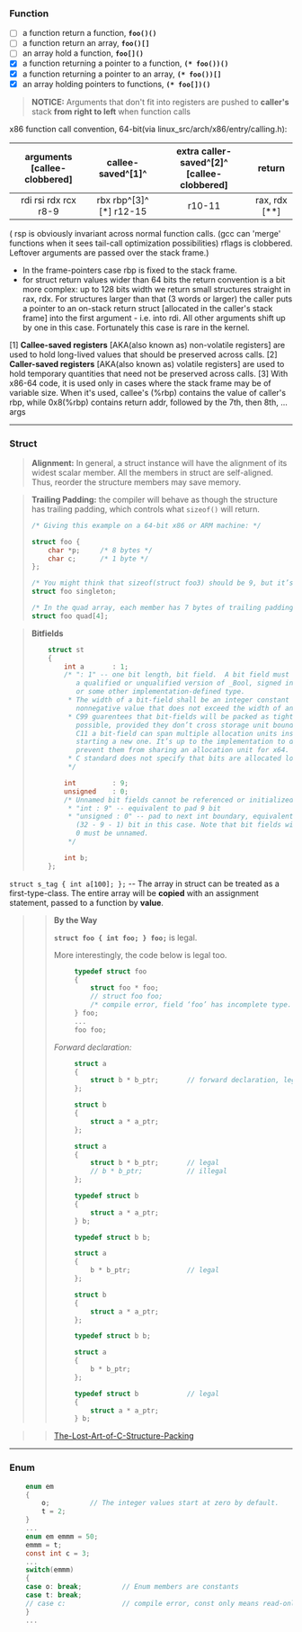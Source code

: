 
### Function

- [ ] a function return a function, **`foo()()`**
- [ ] a function return an array, **`foo()[]`**
- [ ] an array hold a function, **`foo[]()`**
- [x] a function returning a pointer to a function, **`(* foo())()`**
- [x] a function returning a pointer to an array, **`(* foo())[]`**
- [x] an array holding pointers to functions, **`(* foo[])()`**

> **NOTICE:** Arguments that don't fit into registers are pushed to  **caller's** stack **from right to left** when function calls

  x86 function call convention, 64-bit(via linux_src/arch/x86/entry/calling.h):

 | arguments [callee-clobbered] |    callee-saved^[1]^    | extra caller-saved^[2]^ [callee-clobbered] |    return     |
 | :--------------------------: | :---------------------: | :----------------------------------------: | :-----------: |
 |     rdi rsi rdx rcx r8-9     | rbx rbp^[3]^ [*] r12-15 |                   r10-11                   | rax, rdx [**] |

 ( rsp is obviously invariant across normal function calls. (gcc can 'merge' functions when it sees tail-call optimization possibilities) rflags is clobbered. Leftover arguments are passed over the stack frame.)

 * In the frame-pointers case rbp is fixed to the stack frame.
 * for struct return values wider than 64 bits the return convention is a bit more complex: up to 128 bits width we return small structures straight in rax, rdx. For structures larger than that (3 words or larger) the caller puts a pointer to an on-stack return struct [allocated in the caller's stack frame] into the first argument - i.e. into rdi. All other arguments shift up by one in this case. Fortunately this case is rare in the kernel.
  
  [1] **Callee-saved registers** [AKA(also known as) non-volatile registers] are used to hold long-lived values that should be preserved across calls.
  [2] **Caller-saved registers** [AKA(also known as) volatile registers] are used to hold temporary quantities that need not be preserved across calls.
  [3] With x86-64 code, it is used only in cases where the stack frame may be of variable size. When it's used, callee's (%rbp) contains the value of caller's rbp, while 0x8(%rbp) contains return addr, followed by the 7th, then 8th, ... args

---

### Struct

> **Alignment:** In general, a struct instance will have the alignment of its widest scalar member. All the members in struct are self-aligned. Thus, reorder the structure members may save memory.

> **Trailing Padding:** the compiler will behave as though the structure has trailing padding, which controls what `sizeof()` will return.
>
> ```c
> /* Giving this example on a 64-bit x86 or ARM machine: */
> 
> struct foo {
>     char *p;     /* 8 bytes */
>     char c;      /* 1 byte */
> };
> 
> /* You might think that sizeof(struct foo3) should be 9, but it’s actually 16. */
> struct foo singleton;
> 
> /* In the quad array, each member has 7 bytes of trailing padding */
> struct foo quad[4];
> ```
 
> **Bitfields**
> ```c
>     struct st
>     {
>         int a       : 1;          
>         /* ": 1" -- one bit length, bit field.  A bit field must have 
>            a qualified or unqualified version of _Bool, signed int, unsigned int, 
>            or some other implementation-defined type. 
>          * The width of a bit-field shall be an integer constant expression with a
>            nonnegative value that does not exceed the width of an object
>          * C99 guarentees that bit-fields will be packed as tightly as 
>            possible, provided they don’t cross storage unit boundaries. But in 
>            C11 a bit-field can span multiple allocation units instead of 
>            starting a new one. It’s up to the implementation to decide and gcc 
>            prevent them from sharing an allocation unit for x64.
>          * C standard does not specify that bits are allocated low-to-high.
>          */
> 
>         int         : 9;
>         unsigned    : 0; 
>         /* Unnamed bit fields cannot be referenced or initialized
>          * "int : 9" -- equivalent to pad 9 bit
>          * "unsigned : 0" -- pad to next int boundary, equivalent to pad 
>            (32 - 9 - 1) bit in this case. Note that bit fields with a length of 
>            0 must be unnamed. 
>          */
> 
>         int b;
>     }; 
> ``` 

`struct s_tag { int a[100]; };` -- The array in struct can be treated as a first-type-class. The entire array will be **copied** with an assignment statement, passed to a function by **value**. 

>> **By the Way**
>>
>> **`struct foo { int foo; } foo;`** is legal.
>>
>> More interestingly, the code below is legal too.
>> ```c
>>      typedef struct foo 
>>      { 
>>          struct foo * foo;
>>          // struct foo foo;         
>>          /* compile error, field ‘foo’ has incomplete type. */
>>      } foo;
>>      ...
>>      foo foo;
>> ```
>> 
>>  *Forward declaration:*
>> ```c
>>      struct a 
>>      {
>>          struct b * b_ptr;       // forward declaration, legal
>>      };
>>
>>      struct b 
>>      {
>>          struct a * a_ptr;
>>      };
>> ```
>> ```c
>>      struct a 
>>      {
>>          struct b * b_ptr;       // legal
>>          // b * b_ptr;           // illegal
>>      };
>>
>>      typedef struct b 
>>      {
>>          struct a * a_ptr;
>>      } b;
>> ```
>> ```c
>>      typedef struct b b;
>>
>>      struct a 
>>      {
>>          b * b_ptr;              // legal
>>      };
>>
>>      struct b 
>>      {
>>          struct a * a_ptr;
>>      };
>> ```
>> ```c
>>      typedef struct b b;
>>
>>      struct a 
>>      {
>>          b * b_ptr;              
>>      };
>>
>>      typedef struct b            // legal
>>      {
>>          struct a * a_ptr;
>>      } b;
>> ```

>> [The-Lost-Art-of-C-Structure-Packing](http://www.catb.org/esr/structure-packing/)
---

### Enum

```c
    enum em
    {
        o;          // The integer values start at zero by default.
        t = 2;
    }
    ...
    enum em emmm = 50;
    emmm = t;
    const int c = 3;
    ...
    switch(emmm)
    {
    case o: break;          // Enum members are constants 
    case t: break;
    // case c:              // compile error, const only means read-only
    }
    ...
```
